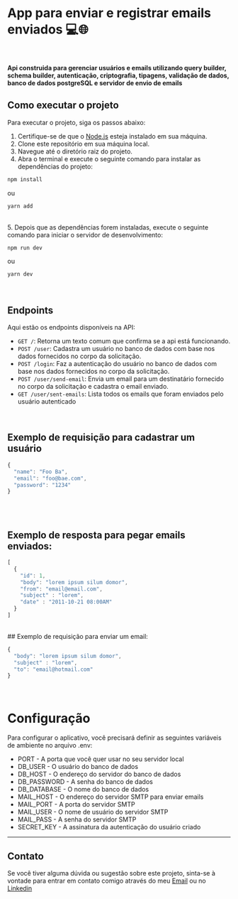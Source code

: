 # App para enviar e registrar emails enviados 💻🌐

<br>

**Api construida para gerenciar usuários e emails utilizando query builder, schema builder, autenticação, criptografia, tipagens, validação de dados, banco de dados postgreSQL e servidor de envio de emails**
<br>

## Como executar o projeto

Para executar o projeto, siga os passos abaixo:

1. Certifique-se de que o [Node.js](https://nodejs.org/) esteja instalado em sua máquina.
1. Clone este repositório em sua máquina local.
1. Navegue até o diretório raiz do projeto.
1. Abra o terminal e execute o seguinte comando para instalar as dependências do projeto:

```javascript
npm install
```

ou

```javascript
yarn add
```

<br>
5. Depois que as dependências forem instaladas, execute o seguinte comando para iniciar o servidor de desenvolvimento:
   
```javascript
npm run dev
```
ou
```javascript
yarn dev
```

<br>

## Endpoints

Aqui estão os endpoints disponíveis na API:

- `GET /`: Retorna um texto comum que confirma se a api está funcionando.
- `POST /user`: Cadastra um usuário no banco de dados com base nos dados fornecidos no corpo da solicitação.
- `POST /login`: Faz a autenticação do usuário no banco de dados com base nos dados fornecidos no corpo da solicitação.
- `POST /user/send-email`: Envia um email para um destinatário fornecido no corpo da solicitação e cadastra o email enviado.
- `GET /user/sent-emails`: Lista todos os emails que foram enviados pelo usuário autenticado


<br>

## Exemplo de requisição para cadastrar um usuário

``` javascript
{
  "name": "Foo Ba",
  "email": "foo@bae.com",
  "password": "1234"
}
```

<br>
<br>

## Exemplo de resposta para pegar emails enviados:

``` javascript
[
  {
    "id": 1,
    "body": "lorem ipsum silum domor",
    "from": "email@email.com",
    "subject" : "lorem",
    "date" : "2011-10-21 08:00AM"
  }
]
```
<br>
## Exemplo de requisição para enviar um email:

``` javascript
{
  "body": "lorem ipsum silum domor",
  "subject" : "lorem",
  "to": "email@hotmail.com"
}
```


<br>


# Configuração
Para configurar o aplicativo, você precisará definir as seguintes variáveis de ambiente no arquivo .env:
* PORT - A porta que você quer usar no seu servidor local
* DB_USER - O usuário do banco de dados
* DB_HOST - O endereço do servidor do banco de dados
* DB_PASSWORD - A senha do banco de dados
* DB_DATABASE - O nome do banco de dados
* MAIL_HOST - O endereço do servidor SMTP para enviar emails
* MAIL_PORT - A porta do servidor SMTP
* MAIL_USER - O nome de usuário do servidor SMTP
* MAIL_PASS - A senha do servidor SMTP
* SECRET_KEY - A assinatura da autenticação do usuário criado

---
## Contato

Se você tiver alguma dúvida ou sugestão sobre este projeto, sinta-se à vontade para entrar em contato comigo através do meu [Email](mailto:devbrunobatista@gmail.com) ou no [Linkedin](https://www.linkedin.com/in/bruno-batista09brsv/)
